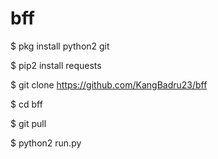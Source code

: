 # bff
$ pkg install python2 git

$ pip2 install requests

$ git clone https://github.com/KangBadru23/bff

$ cd bff

$ git pull

$ python2 run.py
